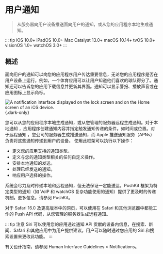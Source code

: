 # 用户通知

> 从服务器向用户设备推送面向用户的通知，或从您的应用程序本地生成通知。

::: tip
iOS 10.0+
iPadOS 10.0+
Mac Catalyst 13.0+
macOS 10.14+
tvOS 10.0+
visionOS 1.0+
watchOS 3.0+
:::

## 概述

面向用户的通知可以向您的应用程序用户传达重要信息，无论您的应用程序是否在用户设备上运行。例如，一个体育应用可以让用户知道他们喜欢的球队得分了。通知还可以告诉您的应用下载信息并更新其界面。通知可以显示警报、播放声音或在应用图标上显示角标。

![A notification interface displayed on the lock screen and on the Home screen of an iOS device.](https://docs-assets.developer.apple.com/published/bbded47b8403179709770e735dcac1b0/media-4182210~dark%402x.png){.dark-only}

您可以从您的应用程序本地生成通知，或从您管理的服务器远程生成通知。对于本地通知 ，应用程序创建通知内容并指定触发通知传递的条件，如时间或位置。对于远程通知 ，您公司的服务器生成推送通知，而 Apple 推送通知服务（APNs）负责将这些通知传递到用户的设备。
使用此框架可以执行以下操作：

- 定义您的应用支持的通知类型。
- 定义与您的通知类型相关的任何自定义操作。
- 安排本地通知的发送。
- 处理已经发送的通知。
- 响应用户选择的操作。

系统会尽力及时传递本地和远程通知，但无法保证一定能送达。PushKit 框架为特定类型的通知（如 VoIP 和 watchOS 复杂功能使用的通知）提供了更及时的传递机制。更多信息，请参阅 PushKit。

对于 Safari 16.0 及更高版本中的网页，可以使用在 Safari 和其他浏览器中都能工作的 Push API 代码，从您管理的服务器生成远程通知。

::: tip 注意
Siri 可以使用您的应用通过通知 API 贡献的设备内信息，在搜索、新闻、Safari 和其他应用中为用户提供建议。用户可以随时通过您应用的 Siri 和搜索设置来更改此功能。
:::

有关设计指南，请参阅 Human Interface Guidelines > Notifications。
